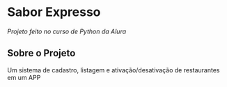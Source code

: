 <h1>Sabor Expresso</h1>
<i>Projeto feito no curso de Python da Alura</i>

<h2>Sobre o Projeto</h2>
<p>Um sistema de cadastro, listagem e ativação/desativação de restaurantes em um APP</p>
